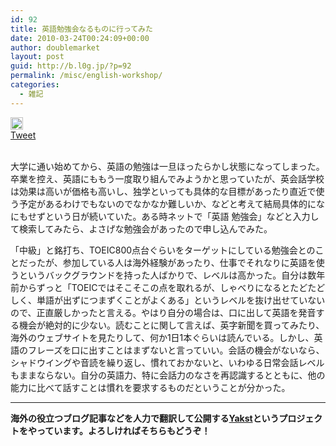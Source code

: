 ```yaml
---
id: 92
title: 英語勉強会なるものに行ってみた
date: 2010-03-24T00:24:09+00:00
author: doublemarket
layout: post
guid: http://b.l0g.jp/?p=92
permalink: /misc/english-workshop/
categories:
  - 雑記
---
```

<div class='wp_social_bookmarking_light'>
  <div class="wsbl_hatena_button">
    <a href="http://b.hatena.ne.jp/entry/http://b.l0g.jp/misc/english-workshop/" class="hatena-bookmark-button" data-hatena-bookmark-title="英語勉強会なるものに行ってみた" data-hatena-bookmark-layout="standard" title="このエントリーをはてなブックマークに追加"> <img src="//b.hatena.ne.jp/images/entry-button/button-only@2x.png" alt="このエントリーをはてなブックマークに追加" width="20" height="20" style="border: none;" /></a>
  </div>
  
  <div class="wsbl_facebook_like">
    <div id="fb-root">
    </div><fb:like href="http://b.l0g.jp/misc/english-workshop/" layout="button_count" action="like" width="100" share="false" show_faces="false" ></fb:like>
  </div>
  
  <div class="wsbl_twitter">
    <a href="https://twitter.com/share" class="twitter-share-button"{count} data-url="http://b.l0g.jp/misc/english-workshop/" data-text="英語勉強会なるものに行ってみた" data-via="dblmkt " data-lang="ja">Tweet</a>
  </div>
  
  <div class="wsbl_google_plus_one">
    <g:plusone size="medium" annotation="none" href="http://b.l0g.jp/misc/english-workshop/" ></g:plusone>
  </div>
</div>

<br class='wp_social_bookmarking_light_clear' />

大学に通い始めてから、英語の勉強は一旦ほったらかし状態になってしまった。卒業を控え、英語にももう一度取り組んでみようかと思っていたが、英会話学校は効果は高いが価格も高いし、独学といっても具体的な目標があったり直近で使う予定があるわけでもないのでなかなか難しいか、などと考えて結局具体的になにもせずという日が続いていた。ある時ネットで「英語 勉強会」などと入力して検索してみたら、よさげな勉強会があったので申し込んでみた。

「中級」と銘打ち、TOEIC800点台ぐらいをターゲットにしている勉強会とのことだったが、参加している人は海外経験があったり、仕事でそれなりに英語を使うというバックグラウンドを持った人ばかりで、レベルは高かった。自分は数年前からずっと「TOEICではそこそこの点を取れるが、しゃべりになるとたどたどしく、単語が出ずにつまずくことがよくある」というレベルを抜け出せていないので、正直厳しかったと言える。やはり自分の場合は、口に出して英語を発音する機会が絶対的に少ない。読むことに関して言えば、英字新聞を買ってみたり、海外のウェブサイトを見たりして、何か1日1本ぐらいは読んでいる。しかし、英語のフレーズを口に出すことはまずないと言っていい。会話の機会がないなら、シャドウイングや音読を繰り返し、慣れておかないと、いわゆる日常会話レベルもままならない。自分の英語力、特に会話力のなさを再認識するとともに、他の能力に比べて話すことは慣れを要求するものだということが分かった。

* * *

**海外の役立つブログ記事などを人力で翻訳して公開する[Yakst](https://yakst.com/ja)というプロジェクトをやっています。よろしければそちらもどうぞ！**